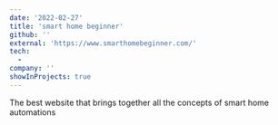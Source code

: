 ```yaml
---
date: '2022-02-27'
title: 'smart home beginner'
github: ''
external: 'https://www.smarthomebeginner.com/'
tech:
  - 
company: ''
showInProjects: true
---
```


The best website that brings together all the concepts of smart home automations
